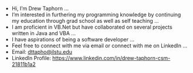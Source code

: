 - Hi, I’m Drew Taphorn ...
- I’m interested in furthering my programming knowledge by continuing my education through grad school as well as self teaching ...
- I am proficient in VB.Net but have collaborated on several projects written in Java and VBA ...
- I have aspirations of being a software developer ...
- Feel free to connect with me via email or connect with me on LinkedIn ...
- Email: dttapho@ilstu.edu
- LinkedIn Profile: https://www.linkedin.com/in/drew-taphorn-csm-21811b1a2
<!---
dtap34/dtap34 is a ✨ special ✨ repository because its `README.md` (this file) appears on your GitHub profile.
You can click the Preview link to take a look at your changes.
--->
